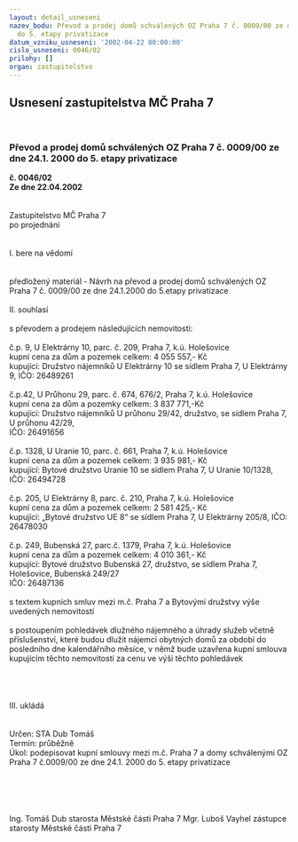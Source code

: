 ```yaml
---
layout: detail_usneseni
nazev_bodu: Převod a prodej domů schválených OZ Praha 7 č. 0009/00 ze dne 24.1. 2000
  do 5. etapy privatizace
datum_vzniku_usneseni: '2002-04-22 00:00:00'
cislo_usneseni: 0046/02
prilohy: []
organ: zastupitelstvo
---
```

<div id="ucUsn_pList" class="usn">
	<span><h2>Usnesení zastupitelstva MČ Praha 7 </h2>
<br></span><div class="standBody">
<span><h3>Převod a prodej domů schválených OZ Praha 7 č. 0009/00 ze dne 24.1. 2000 do 5. etapy privatizace</h3></span><div class="center">
		<strong>č. 0046/02</strong><br>
	</div>
<div class="center">
		<strong>Ze dne 22.04.2002</strong><br><br>
	</div>
<br>Zastupitelstvo MČ Praha 7<br>po projednání<br><br><br>I.	bere na vědomí<br><br> <br>předložený materiál - Návrh na převod a prodej domů schválených OZ Praha 7 č. 0009/00 ze dne 24.1.2000 do 5.etapy privatizace<br><br>II.	souhlasí <br><br>s převodem a prodejem následujících nemovitostí:<br><br>č.p. 9, U Elektrárny 10, parc. č. 209, Praha 7, k.ú. Holešovice<br>kupní cena za dům a pozemek celkem: 4 055 557,- Kč<br>kupující: Družstvo nájemníků U Elektrárny 10 se sídlem Praha 7, U Elektrárny 9, IČO: 26489261<br><br>č.p.42, U Průhonu 29, parc. č. 674, 676/2, Praha 7, k.ú. Holešovice<br>kupní cena za dům a pozemky celkem:  3 837 771,-Kč<br>kupující: Družstvo nájemníků U průhonu 29/42, družstvo, se sídlem Praha 7, U průhonu 42/29,<br>IČO: 26491656<br><br>č.p. 1328, U Uranie 10, parc. č. 661, Praha 7, k.ú. Holešovice<br>kupní cena za dům a pozemek celkem: 3 935 981,- Kč<br>kupující: Bytové družstvo Uranie 10 se sídlem Praha 7, U Uranie 10/1328, IČO: 26494728<br><br>č.p. 205, U Elektrárny 8, parc. č. 210, Praha 7, k.ú. Holešovice<br>kupní cena za dům a pozemek celkem: 2 581 425,- Kč<br>kupující: „Bytové družstvo UE 8“ se sídlem Praha 7, U Elektrárny 205/8, IČO: 26478030<br><br>č.p. 249, Bubenská 27, parc.č. 1379, Praha 7, k.ú. Holešovice<br>kupní cena za dům a pozemek celkem: 4 010 361,- Kč<br>kupující: Bytové družstvo Bubenská 27, družstvo, se sídlem Praha 7, Holešovice, Bubenská 249/27<br>IČO: 26487136<br><br>s textem kupních smluv mezi m.č. Praha 7 a Bytovými družstvy  výše uvedených nemovitostí<br><br>s postoupením pohledávek dlužného nájemného a úhrady služeb včetně příslušenství, které budou dlužit nájemci obytných domů za období do posledního dne kalendářního měsíce, v němž bude uzavřena kupní smlouva kupujícím těchto nemovitostí za cenu ve výši těchto pohledávek<br><br><br><br><br>III.	ukládá <br><br> <br>Určen:	STA Dub Tomáš<br>Termín: průběžně<br>Úkol:	podepisovat kupní smlouvy mezi m.č. Praha 7 a domy schválenými OZ Praha 7 č.0009/00 ze dne 24.1. 2000 do 5. etapy privatizace<br> <br><br><br> <br>	<br>Ing. Tomáš Dub starosta Městské části Praha 7	Mgr. Luboš Vayhel zástupce starosty Městské části Praha 7<br>	<br><br>
</div>
</div>